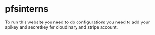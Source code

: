# pfsinterns

To run this website you need to do configurations
you need to add your apikey and secretkey for cloudinary and stripe account.